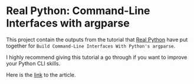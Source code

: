 # Real Python: Command-Line Interfaces with argparse

This project contain the outputs from the tutorial that [Real Python](https://realpython.com/) have put together for `Build Command-Line Interfaces With Python's argparse`.

I highly recommend giving this tutorial a go through if you want to improve your Python CLI skills.

Here is the [link](https://realpython.com/command-line-interfaces-python-argparse/#customizing-your-command-line-argument-parser) to the article.

